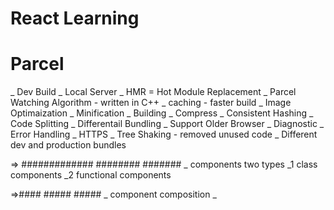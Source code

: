  # React Learning 


# Parcel 
_ Dev Build
_ Local Server
_ HMR = Hot Module Replacement
_ Parcel Watching Algorithm - written in C++
_ caching - faster build 
_ Image Optimaization
_ Minification 
_ Building
_ Compress 
_ Consistent Hashing
_ Code Splitting
_ Differentail Bundling _ Support Older Browser
_ Diagnostic
_ Error Handling
_ HTTPS
_ Tree Shaking - removed unused code 
_ Different dev and production bundles


=> ############# ######## #######
_ components two types
_1 class components
_2 functional components

=>#### ##### #####
_ component composition
_ 